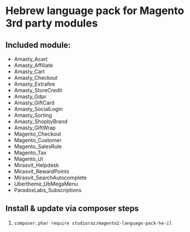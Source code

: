 # Hebrew language pack for Magento 3rd party modules

## Included module:
- Amasty_Acart
- Amasty_Affiliate
- Amasty_Cart
- Amasty_Checkout
- Amasty_Extrafee
- Amasty_StoreCredit
- Amasty_Gdpr
- Amasty_GiftCard
- Amasty_SocialLogin
- Amasty_Sorting
- Amasty_ShopbyBrand
- Amasty_GiftWrap
- Magento_Checkout
- Magento_Customer
- Magento_SalesRule
- Magento_Tax
- Magento_Ui
- Mirasvit_Helpdesk
- Mirasvit_RewardPoints
- Mirasvit_SearchAutocomplete
- Ubertheme_UbMegaMenu
- ParadoxLabs_Subscriptions


## Install & update via composer steps 
1. `composer.phar require studioraz/magento2-language-pack-he-il`

